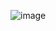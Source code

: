 ![image](https://user-images.githubusercontent.com/62127656/147208747-774bb918-309c-4d4e-aa9d-24930c5bbe8f.png)
